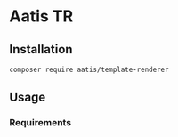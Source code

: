 # Aatis TR

## Installation

```bash
composer require aatis/template-renderer
```

## Usage

### Requirements
